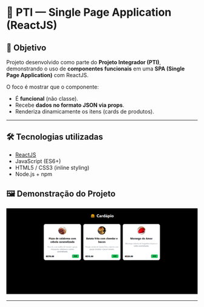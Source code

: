 # 📌 PTI — Single Page Application (ReactJS)

## 🎯 Objetivo
Projeto desenvolvido como parte do **Projeto Integrador (PTI)**, demonstrando o uso de **componentes funcionais** em uma **SPA (Single Page Application)** com ReactJS.  

O foco é mostrar que o componente:
- É **funcional** (não classe).
- Recebe **dados no formato JSON via props**.
- Renderiza dinamicamente os itens (cards de produtos).

---

## 🛠️ Tecnologias utilizadas
- [ReactJS](https://reactjs.org/)
- JavaScript (ES6+)
- HTML5 / CSS3 (inline styling)
- Node.js + npm

## 🖼️ Demonstração do Projeto
![Print do cardápio](public/card.png)



---


